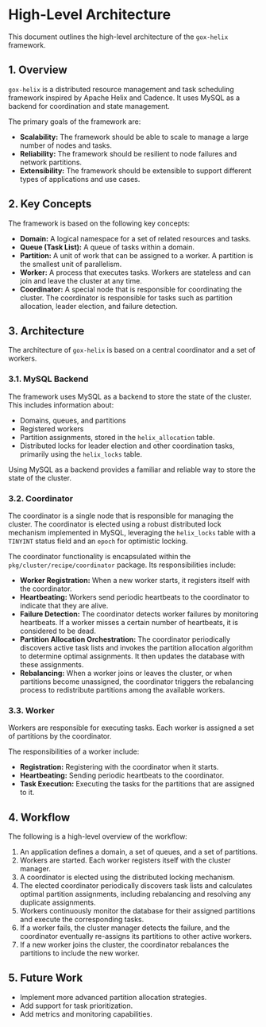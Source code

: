 # High-Level Architecture

This document outlines the high-level architecture of the `gox-helix` framework.

## 1. Overview

`gox-helix` is a distributed resource management and task scheduling framework inspired by Apache Helix and Cadence. It uses MySQL as a backend for coordination and state management.

The primary goals of the framework are:

*   **Scalability:** The framework should be able to scale to manage a large number of nodes and tasks.
*   **Reliability:** The framework should be resilient to node failures and network partitions.
*   **Extensibility:** The framework should be extensible to support different types of applications and use cases.

## 2. Key Concepts

The framework is based on the following key concepts:

*   **Domain:** A logical namespace for a set of related resources and tasks.
*   **Queue (Task List):** A queue of tasks within a domain.
*   **Partition:** A unit of work that can be assigned to a worker. A partition is the smallest unit of parallelism.
*   **Worker:** A process that executes tasks. Workers are stateless and can join and leave the cluster at any time.
*   **Coordinator:** A special node that is responsible for coordinating the cluster. The coordinator is responsible for tasks such as partition allocation, leader election, and failure detection.

## 3. Architecture

The architecture of `gox-helix` is based on a central coordinator and a set of workers.

### 3.1. MySQL Backend

The framework uses MySQL as a backend to store the state of the cluster. This includes information about:

*   Domains, queues, and partitions
*   Registered workers
*   Partition assignments, stored in the `helix_allocation` table.
*   Distributed locks for leader election and other coordination tasks, primarily using the `helix_locks` table.

Using MySQL as a backend provides a familiar and reliable way to store the state of the cluster.

### 3.2. Coordinator

The coordinator is a single node that is responsible for managing the cluster. The coordinator is elected using a robust distributed lock mechanism implemented in MySQL, leveraging the `helix_locks` table with a `TINYINT` status field and an `epoch` for optimistic locking.

The coordinator functionality is encapsulated within the `pkg/cluster/recipe/coordinator` package. Its responsibilities include:

*   **Worker Registration:** When a new worker starts, it registers itself with the coordinator.
*   **Heartbeating:** Workers send periodic heartbeats to the coordinator to indicate that they are alive.
*   **Failure Detection:** The coordinator detects worker failures by monitoring heartbeats. If a worker misses a certain number of heartbeats, it is considered to be dead.
*   **Partition Allocation Orchestration:** The coordinator periodically discovers active task lists and invokes the partition allocation algorithm to determine optimal assignments. It then updates the database with these assignments.
*   **Rebalancing:** When a worker joins or leaves the cluster, or when partitions become unassigned, the coordinator triggers the rebalancing process to redistribute partitions among the available workers.

### 3.3. Worker

Workers are responsible for executing tasks. Each worker is assigned a set of partitions by the coordinator.

The responsibilities of a worker include:

*   **Registration:** Registering with the coordinator when it starts.
*   **Heartbeating:** Sending periodic heartbeats to the coordinator.
*   **Task Execution:** Executing the tasks for the partitions that are assigned to it.

## 4. Workflow

The following is a high-level overview of the workflow:

1.  An application defines a domain, a set of queues, and a set of partitions.
2.  Workers are started. Each worker registers itself with the cluster manager.
3.  A coordinator is elected using the distributed locking mechanism.
4.  The elected coordinator periodically discovers task lists and calculates optimal partition assignments, including rebalancing and resolving any duplicate assignments.
5.  Workers continuously monitor the database for their assigned partitions and execute the corresponding tasks.
6.  If a worker fails, the cluster manager detects the failure, and the coordinator eventually re-assigns its partitions to other active workers.
7.  If a new worker joins the cluster, the coordinator rebalances the partitions to include the new worker.

## 5. Future Work

*   Implement more advanced partition allocation strategies.
*   Add support for task prioritization.
*   Add metrics and monitoring capabilities.
